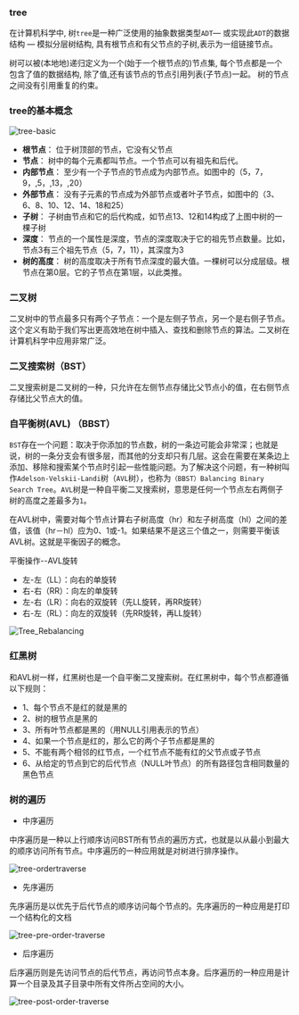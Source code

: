 ### tree

在计算机科学中, 树`tree`是一种广泛使用的抽象数据类型`ADT`— 或实现此`ADT`的数据结构 — 模拟分层树结构, 具有根节点和有父节点的子树,表示为一组链接节点。

树可以被(本地地)递归定义为一个(始于一个根节点的)节点集, 每个节点都是一个包含了值的数据结构, 除了值,还有该节点的节点引用列表(子节点)一起。 树的节点之间没有引用重复的约束。


### tree的基本概念

![tree-basic](https://cdn.jsdelivr.net/gh/staticImages/img@v1/coding/algorithm/tree-basic.jpg)

- **根节点**： 位于树顶部的节点，它没有父节点
- **节点**： 树中的每个元素都叫节点。一个节点可以有祖先和后代。
- **内部节点**： 至少有一个子节点的节点成为内部节点。如图中的（5，7，9，,5，,13，,20）
- **外部节点**： 没有子元素的节点成为外部节点或者叶子节点，如图中的（3、6、8、10、12、14、18和25）
- **子树**： 子树由节点和它的后代构成，如节点13、12和14构成了上图中树的一棵子树
- **深度**： 节点的一个属性是深度，节点的深度取决于它的祖先节点数量。比如，节点3有三个祖先节点（5，7，11），其深度为3
- **树的高度**： 树的高度取决于所有节点深度的最大值。一棵树可以分成层级。根节点在第0层。它的子节点在第1层，以此类推。

### 二叉树

二叉树中的节点最多只有两个子节点：一个是左侧子节点，另一个是右侧子节点。这个定义有助于我们写出更高效地在树中插入、查找和删除节点的算法。二叉树在计算机科学中应用非常广泛。

### 二叉搜索树（BST）

二叉搜索树是二叉树的一种，只允许在左侧节点存储比父节点小的值，在右侧节点存储比父节点大的值。

### 自平衡树(AVL) （BBST）

`BST`存在一个问题：取决于你添加的节点数，树的一条边可能会非常深；也就是说，树的一条分支会有很多层，而其他的分支却只有几层。这会在需要在某条边上添加、移除和搜索某个节点时引起一些性能问题。为了解决这个问题，有一种树叫作`Adelson-Velskii-Landi`树（`AVL`树），也称为`（BBST）Balancing Binary Search Tree`。`AVL`树是一种自平衡二叉搜索树，意思是任何一个节点左右两侧子树的高度之差最多为`1`。

在AVL树中，需要对每个节点计算右子树高度（hr）和左子树高度（hl）之间的差值，该值（hr－hl）应为0、1或-1。如果结果不是这三个值之一，则需要平衡该AVL树。这就是平衡因子的概念。

平衡操作--AVL旋转

- 左-左（LL）：向右的单旋转
- 右-右（RR）：向左的单旋转
- 左-右（LR）：向右的双旋转（先LL旋转，再RR旋转）
- 右-左（RL）：向左的双旋转（先RR旋转，再LL旋转）

![Tree_Rebalancing](https://cdn.jsdelivr.net/gh/staticImages/img@v1/coding/algorithm/Tree_Rebalancing.png)


### 红黑树

和AVL树一样，红黑树也是一个自平衡二叉搜索树。在红黑树中，每个节点都遵循以下规则：

- 1、每个节点不是红的就是黑的
- 2、树的根节点是黑的
- 3、所有叶节点都是黑的（用NULL引用表示的节点）
- 4、如果一个节点是红的，那么它的两个子节点都是黑的
- 5、不能有两个相邻的红节点，一个红节点不能有红的父节点或子节点
- 6、从给定的节点到它的后代节点（NULL叶节点）的所有路径包含相同数量的黑色节点

### 树的遍历

- 中序遍历

中序遍历是一种以上行顺序访问BST所有节点的遍历方式，也就是以从最小到最大的顺序访问所有节点。中序遍历的一种应用就是对树进行排序操作。

![tree-ordertraverse](https://cdn.jsdelivr.net/gh/staticImages/img@v1/coding/algorithm/tree-ordertraverse.jpg)

- 先序遍历

先序遍历是以优先于后代节点的顺序访问每个节点的。先序遍历的一种应用是打印一个结构化的文档

![tree-pre-order-traverse](https://cdn.jsdelivr.net/gh/staticImages/img@v1/coding/algorithm/tree-pre-order-traverse.jpg)

- 后序遍历

后序遍历则是先访问节点的后代节点，再访问节点本身。后序遍历的一种应用是计算一个目录及其子目录中所有文件所占空间的大小。

![tree-post-order-traverse](https://cdn.jsdelivr.net/gh/staticImages/img@v1/coding/algorithm/tree-post-order-traverse.jpg)
